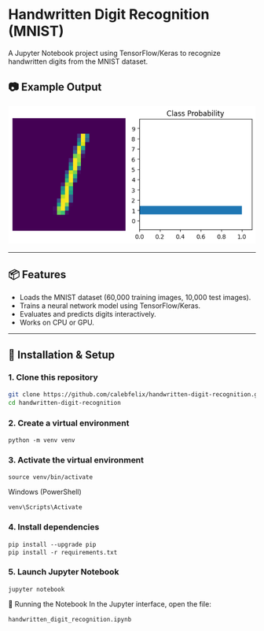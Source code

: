 # Handwritten Digit Recognition (MNIST)

A Jupyter Notebook project using TensorFlow/Keras to recognize handwritten digits from the MNIST dataset.

## 📷 Example Output
![Example Prediction](/image.png)

---

## 📦 Features
- Loads the MNIST dataset (60,000 training images, 10,000 test images).
- Trains a neural network model using TensorFlow/Keras.
- Evaluates and predicts digits interactively.
- Works on CPU or GPU.

---

## 🚀 Installation & Setup

### 1. Clone this repository
```bash
git clone https://github.com/calebfelix/handwritten-digit-recognition.git
cd handwritten-digit-recognition
```

### 2. Create a virtual environment
```
python -m venv venv
```

### 3. Activate the virtual environment
```
source venv/bin/activate
```

Windows (PowerShell)
```
venv\Scripts\Activate
```

### 4. Install dependencies
```
pip install --upgrade pip
pip install -r requirements.txt
```
### 5. Launch Jupyter Notebook
```
jupyter notebook
```
📓 Running the Notebook
In the Jupyter interface, open the file:
```
handwritten_digit_recognition.ipynb
```
